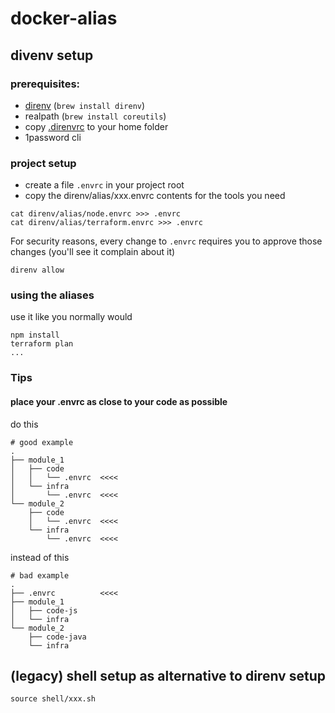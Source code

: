 # docker-alias

## divenv setup
### prerequisites:
- [direnv](https://direnv.net/) (`brew install direnv`)
- realpath (`brew install coreutils`)
- copy [.direnvrc](./direnv/.direnvrc) to your home folder
- 1password cli

### project setup
- create a file `.envrc` in your project root
- copy the direnv/alias/xxx.envrc contents for the tools you need
```shell 
cat direnv/alias/node.envrc >>> .envrc
cat direnv/alias/terraform.envrc >>> .envrc
```
For security reasons, every change to `.envrc` requires you to approve those changes (you'll see it complain about it)
```shell
direnv allow
```

### using the aliases
use it like you normally would
```shell
npm install
terraform plan
...
```

### Tips

#### place your .envrc as close to your code as possible
do this
```
# good example
.
├── module_1
│   ├── code
│   │   └── .envrc  <<<<
│   └── infra
│       └── .envrc  <<<<
└── module_2
    ├── code
    │   └── .envrc  <<<<
    └── infra
        └── .envrc  <<<<
```

instead of this
```
# bad example
.
├── .envrc          <<<<
├── module_1
│   ├── code-js
│   └── infra
└── module_2
    ├── code-java
    └── infra
```

## (legacy) shell setup as alternative to direnv setup
```
source shell/xxx.sh
```
